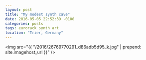 ```yaml
---
layout: post
title: "My modest synth cave"
date: 2016-05-05 22:52:39 -0100
categories: posts
tags: eurorack synth art
location: "Trier, Germany"
---
```


<img src="{{ "/2016/26769770291_d86adb5d95_k.jpg" | prepend: site.imagehost_url }}" />
